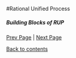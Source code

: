 #Rational Unified Process

##### Building Blocks of RUP

[Prev Page](https://github.com/Krithika-Balan2290/Rational-Unified-Process/blob/master/docs/life_Cycle.md) | [Next Page](https://github.com/Krithika-Balan2290/Rational-Unified-Process/blob/master/docs/IBM_rational.md)
 
 [Back to contents](https://github.com/Krithika-Balan2290/Rational-Unified-Process/blob/master/Index.md)
